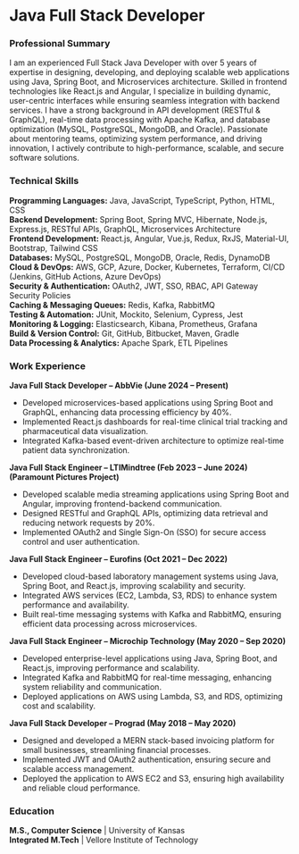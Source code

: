 # Java Full Stack Developer

### Professional Summary

I am an experienced Full Stack Java Developer with over 5 years of expertise in designing, developing, and deploying scalable web applications using Java, Spring Boot, and Microservices architecture. Skilled in frontend technologies like React.js and Angular, I specialize in building dynamic, user-centric interfaces while ensuring seamless integration with backend services. I have a strong background in API development (RESTful & GraphQL), real-time data processing with Apache Kafka, and database optimization (MySQL, PostgreSQL, MongoDB, and Oracle). Passionate about mentoring teams, optimizing system performance, and driving innovation, I actively contribute to high-performance, scalable, and secure software solutions.

### Technical Skills

**Programming Languages:** Java, JavaScript, TypeScript, Python, HTML, CSS  
**Backend Development:** Spring Boot, Spring MVC, Hibernate, Node.js, Express.js, RESTful APIs, GraphQL, Microservices Architecture  
**Frontend Development:** React.js, Angular, Vue.js, Redux, RxJS, Material-UI, Bootstrap, Tailwind CSS  
**Databases:** MySQL, PostgreSQL, MongoDB, Oracle, Redis, DynamoDB  
**Cloud & DevOps:** AWS, GCP, Azure, Docker, Kubernetes, Terraform, CI/CD (Jenkins, GitHub Actions, Azure DevOps)  
**Security & Authentication:** OAuth2, JWT, SSO, RBAC, API Gateway Security Policies  
**Caching & Messaging Queues:** Redis, Kafka, RabbitMQ  
**Testing & Automation:** JUnit, Mockito, Selenium, Cypress, Jest  
**Monitoring & Logging:** Elasticsearch, Kibana, Prometheus, Grafana  
**Build & Version Control:** Git, GitHub, Bitbucket, Maven, Gradle  
**Data Processing & Analytics:** Apache Spark, ETL Pipelines  

### Work Experience  

**Java Full Stack Developer – AbbVie (June 2024 – Present)**  
- Developed microservices-based applications using Spring Boot and GraphQL, enhancing data processing efficiency by 40%.  
- Implemented React.js dashboards for real-time clinical trial tracking and pharmaceutical data visualization.  
- Integrated Kafka-based event-driven architecture to optimize real-time patient data synchronization.  

**Java Full Stack Engineer – LTIMindtree (Feb 2023 – June 2024) (Paramount Pictures Project)**  
- Developed scalable media streaming applications using Spring Boot and Angular, improving frontend-backend communication.  
- Designed RESTful and GraphQL APIs, optimizing data retrieval and reducing network requests by 20%.  
- Implemented OAuth2 and Single Sign-On (SSO) for secure access control and user authentication.  

**Java Full Stack Engineer – Eurofins (Oct 2021 – Dec 2022)**  
- Developed cloud-based laboratory management systems using Java, Spring Boot, and React.js, improving scalability and security.  
- Integrated AWS services (EC2, Lambda, S3, RDS) to enhance system performance and availability.  
- Built real-time messaging systems with Kafka and RabbitMQ, ensuring efficient data processing across microservices.  

**Java Full Stack Engineer – Microchip Technology (May 2020 – Sep 2020)**  
- Developed enterprise-level applications using Java, Spring Boot, and React.js, improving performance and scalability.  
- Integrated Kafka and RabbitMQ for real-time messaging, enhancing system reliability and communication.  
- Deployed applications on AWS using Lambda, S3, and RDS, optimizing cost and scalability.  

**Java Full Stack Developer – Prograd (May 2018 – May 2020)**  
- Designed and developed a MERN stack-based invoicing platform for small businesses, streamlining financial processes.  
- Implemented JWT and OAuth2 authentication, ensuring secure and scalable access management.  
- Deployed the application to AWS EC2 and S3, ensuring high availability and reliable cloud performance.  

### Education  

**M.S., Computer Science** | University of Kansas  
**Integrated M.Tech** | Vellore Institute of Technology  
